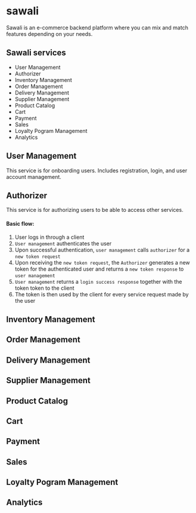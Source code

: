 # sawali
Sawali is an e-commerce backend platform where you can mix and match features depending on your needs.

## Sawali services
* User Management
* Authorizer
* Inventory Management
* Order Management
* Delivery Management
* Supplier Management
* Product Catalog
* Cart
* Payment
* Sales
* Loyalty Pogram Management
* Analytics

## User Management
This service is for onboarding users. Includes registration, login, and user account management.

## Authorizer
This service is for authorizing users to be able to access other services.

#### Basic flow:
1. User logs in through a client
2. `User management` authenticates the user
3. Upon successful authentication, `user management` calls `authorizer` for a `new token request`
4. Upon receiving the `new token request`, the `Authorizer` generates a new token for the authenticated user
   and returns a `new token response` to `user management`
5. `User management` returns a `login success response` together with the token token to the client
6. The token is then used by the client for every service request made by the user

## Inventory Management

## Order Management

## Delivery Management

## Supplier Management

## Product Catalog

## Cart

## Payment

## Sales

## Loyalty Pogram Management

## Analytics